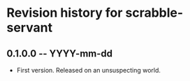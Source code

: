 # Revision history for scrabble-servant

## 0.1.0.0 -- YYYY-mm-dd

* First version. Released on an unsuspecting world.
